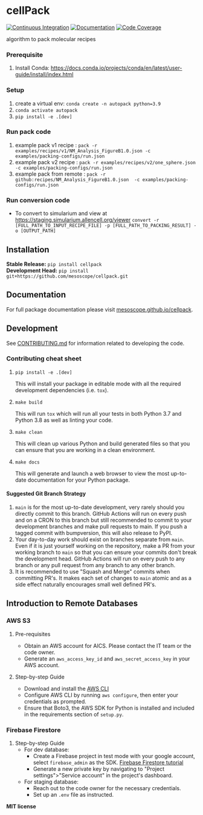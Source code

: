 # cellPack

[![Continuous Integration](https://github.com/mesoscope/cellpack/actions/workflows/ci.yml/badge.svg)](https://github.com/mesoscope/cellpack/actions/workflows/ci.yml)
[![Documentation](https://github.com/mesoscope/cellpack/workflows/Documentation/badge.svg)](https://mesoscope.github.io/cellpack/)
[![Code Coverage](https://codecov.io/gh/mesoscope/cellpack/branch/main/graph/badge.svg)](https://codecov.io/gh/mesoscope/cellpack)

algorithm to pack molecular recipes

### Prerequisite 
1. Install Conda: https://docs.conda.io/projects/conda/en/latest/user-guide/install/index.html

### Setup 
1. create a virtual env: `conda create -n autopack python=3.9`
2. `conda activate autopack`
3. `pip install -e .[dev]`

### Run pack code
1. example pack v1 recipe : `pack -r examples/recipes/v1/NM_Analysis_FigureB1.0.json -c examples/packing-configs/run.json`
2. example pack v2 recipe :  `pack -r examples/recipes/v2/one_sphere.json -c examples/packing-configs/run.json`
3. example pack from remote : `pack -r  github:recipes/NM_Analysis_FigureB1.0.json  -c examples/packing-configs/run.json`

### Run conversion code 
* To convert to simularium and view at https://staging.simularium.allencell.org/viewer
`convert -r [FULL_PATH_TO_INPUT_RECIPE_FILE] -p [FULL_PATH_TO_PACKING_RESULT] -o [OUTPUT_PATH]`
## Installation

**Stable Release:** `pip install cellpack`<br>
**Development Head:** `pip install git+https://github.com/mesoscope/cellpack.git`

## Documentation

For full package documentation please visit [mesoscope.github.io/cellpack](https://mesoscope.github.io/cellpack).

## Development

See [CONTRIBUTING.md](CONTRIBUTING.md) for information related to developing the code.

### Contributing cheat sheet

1. `pip install -e .[dev]`

    This will install your package in editable mode with all the required development
    dependencies (i.e. `tox`).

2. `make build`

    This will run `tox` which will run all your tests in both Python 3.7
    and Python 3.8 as well as linting your code.

3. `make clean`

    This will clean up various Python and build generated files so that you can ensure
    that you are working in a clean environment.

4. `make docs`

    This will generate and launch a web browser to view the most up-to-date
    documentation for your Python package.

#### Suggested Git Branch Strategy

1. `main` is for the most up-to-date development, very rarely should you directly
   commit to this branch. GitHub Actions will run on every push and on a CRON to this
   branch but still recommended to commit to your development branches and make pull
   requests to main. If you push a tagged commit with bumpversion, this will also release to PyPI.
2. Your day-to-day work should exist on branches separate from `main`. Even if it is
   just yourself working on the repository, make a PR from your working branch to `main`
   so that you can ensure your commits don't break the development head. GitHub Actions
   will run on every push to any branch or any pull request from any branch to any other
   branch.
3. It is recommended to use "Squash and Merge" commits when committing PR's. It makes
   each set of changes to `main` atomic and as a side effect naturally encourages small
   well defined PR's.

## Introduction to Remote Databases 
### AWS S3
1. Pre-requisites
   * Obtain an AWS account for AICS. Please contact the IT team or the code owner. 
   * Generate an `aws_access_key_id` and `aws_secret_access_key` in your AWS account.

2. Step-by-step Guide
   * Download and install the [AWS CLI](https://docs.aws.amazon.com/cli/latest/userguide/getting-started-install.html)
   * Configure AWS CLI by running `aws configure`, then enter your credentials as prompted.
   * Ensure that Boto3, the AWS SDK for Python is installed and included in the requirements section of `setup.py`. 

### Firebase Firestore
1. Step-by-step Guide
   * For dev database:
     * Create a Firebase project in test mode with your google account, select `firebase_admin` as the SDK. [Firebase Firestore tutorial](https://firebase.google.com/docs/firestore)
     * Generate a new private key by navigating to "Project settings">"Service account" in the project's dashboard.
   * For staging database:
       * Reach out to the code owner for the necessary credentials.
       * Set up an `.env` file as instructed.

**MIT license**

